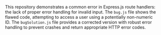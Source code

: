 This repository demonstrates a common error in Express.js route handlers: the lack of proper error handling for invalid input. The `bug.js` file shows the flawed code, attempting to access a user using a potentially non-numeric ID. The `bugSolution.js` file provides a corrected version with robust error handling to prevent crashes and return appropriate HTTP error codes.